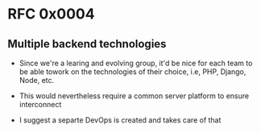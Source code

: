 # RFC 0x0004
## Multiple backend technologies

- Since we're a learing and evolving group, it'd be nice for each team to be able towork on the technologies of their choice, i.e, PHP, Django, Node, etc.

- This would nevertheless require a common server platform to ensure interconnect

- I suggest a separte DevOps is created and takes care of that